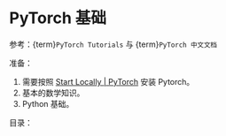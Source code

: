 # PyTorch 基础

参考：{term}`PyTorch Tutorials` 与 {term}`PyTorch 中文文档`

准备：

1. 需要按照 [Start Locally | PyTorch](https://pytorch.org/get-started/locally/) 安装 Pytorch。
2. 基本的数学知识。
3. Python 基础。

目录：

```{tableofcontents}
```